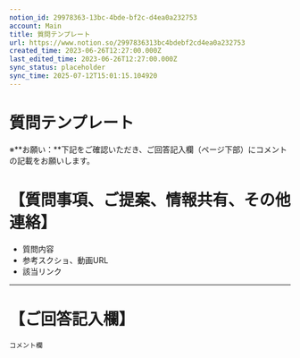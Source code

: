 ```yaml
---
notion_id: 29978363-13bc-4bde-bf2c-d4ea0a232753
account: Main
title: 質問テンプレート
url: https://www.notion.so/2997836313bc4bdebf2cd4ea0a232753
created_time: 2023-06-26T12:27:00.000Z
last_edited_time: 2023-06-26T12:27:00.000Z
sync_status: placeholder
sync_time: 2025-07-12T15:01:15.104920
---
```

# 質問テンプレート

※**お願い：**下記をご確認いただき、ご回答記入欄（ページ下部）にコメントの記載をお願いします。
# 【質問事項、ご提案、情報共有、その他連絡】
- 質問内容
- 参考スクショ、動画URL
- 該当リンク
---
# 【ご回答記入欄】
```plain text
コメント欄
```